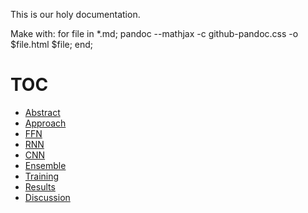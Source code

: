 This is our holy documentation.

Make with:
for file in *.md; pandoc --mathjax -c github-pandoc.css -o $file.html $file; end;


# TOC
* [Abstract](/docs/abstract)
* [Approach](/docs/approach)
* [FFN](/docs/ffn)
* [RNN](/docs/rnn)
* [CNN](/docs/cnn)
* [Ensemble](/docs/ensemble)
* [Training](/docs/training)
* [Results](/docs/results)
* [Discussion](/docs/discussion)
